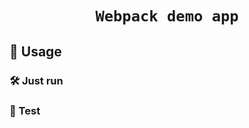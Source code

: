 <div align="center">

  <h1><code>Webpack demo app</code></h1>

</div>

## 🚴 Usage

### 🛠️ Just run  

### 🔬 Test
